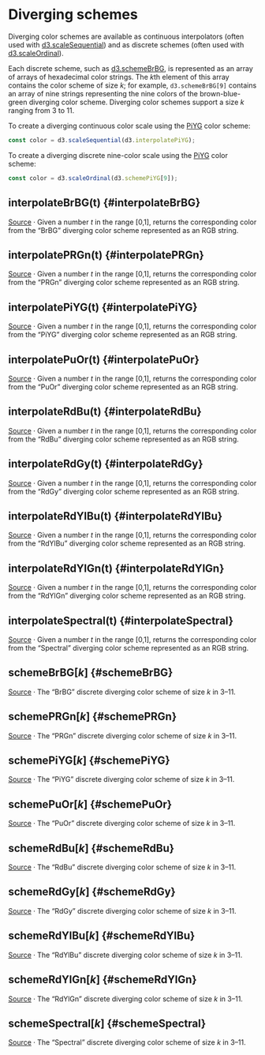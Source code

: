 <script setup>

import * as d3 from "d3";
import ColorRamp from "../../components/ColorRamp.vue";
import ColorSwatches from "../../components/ColorSwatches.vue";

</script>

# Diverging schemes

Diverging color schemes are available as continuous interpolators (often used with [d3.scaleSequential](../d3-scale/sequential.md)) and as discrete schemes (often used with [d3.scaleOrdinal](../d3-scale/ordinal.md)).

Each discrete scheme, such as [d3.schemeBrBG](#schemeBrBG), is represented as an array of arrays of hexadecimal color strings. The *k*th element of this array contains the color scheme of size *k*; for example, `d3.schemeBrBG[9]` contains an array of nine strings representing the nine colors of the brown-blue-green diverging color scheme. Diverging color schemes support a size *k* ranging from 3 to 11.

To create a diverging continuous color scale using the [PiYG](#interpolatePiYG) color scheme:

```js
const color = d3.scaleSequential(d3.interpolatePiYG);
```

To create a diverging discrete nine-color scale using the [PiYG](#schemePiYG) color scheme:

```js
const color = d3.scaleOrdinal(d3.schemePiYG[9]);
```

## interpolateBrBG(t) {#interpolateBrBG}

<ColorRamp :color="d3.interpolateBrBG" />

[Source](https://github.com/d3/d3-scale-chromatic/blob/main/src/diverging/BrBG.js) · Given a number *t* in the range [0,1], returns the corresponding color from the “BrBG” diverging color scheme represented as an RGB string.

## interpolatePRGn(t) {#interpolatePRGn}

<ColorRamp :color="d3.interpolatePRGn" />

[Source](https://github.com/d3/d3-scale-chromatic/blob/main/src/diverging/PRGn.js) · Given a number *t* in the range [0,1], returns the corresponding color from the “PRGn” diverging color scheme represented as an RGB string.

## interpolatePiYG(t) {#interpolatePiYG}

<ColorRamp :color="d3.interpolatePiYG" />

[Source](https://github.com/d3/d3-scale-chromatic/blob/main/src/diverging/PiYG.js) · Given a number *t* in the range [0,1], returns the corresponding color from the “PiYG” diverging color scheme represented as an RGB string.

## interpolatePuOr(t) {#interpolatePuOr}

<ColorRamp :color="d3.interpolatePuOr" />

[Source](https://github.com/d3/d3-scale-chromatic/blob/main/src/diverging/PuOr.js) · Given a number *t* in the range [0,1], returns the corresponding color from the “PuOr” diverging color scheme represented as an RGB string.

## interpolateRdBu(t) {#interpolateRdBu}

<ColorRamp :color="d3.interpolateRdBu" />

[Source](https://github.com/d3/d3-scale-chromatic/blob/main/src/diverging/RdBu.js) · Given a number *t* in the range [0,1], returns the corresponding color from the “RdBu” diverging color scheme represented as an RGB string.

## interpolateRdGy(t) {#interpolateRdGy}

<ColorRamp :color="d3.interpolateRdGy" />

[Source](https://github.com/d3/d3-scale-chromatic/blob/main/src/diverging/RdGy.js) · Given a number *t* in the range [0,1], returns the corresponding color from the “RdGy” diverging color scheme represented as an RGB string.

## interpolateRdYlBu(t) {#interpolateRdYlBu}

<ColorRamp :color="d3.interpolateRdYlBu" />

[Source](https://github.com/d3/d3-scale-chromatic/blob/main/src/diverging/RdYlBu.js) · Given a number *t* in the range [0,1], returns the corresponding color from the “RdYlBu” diverging color scheme represented as an RGB string.

## interpolateRdYlGn(t) {#interpolateRdYlGn}

<ColorRamp :color="d3.interpolateRdYlGn" />

[Source](https://github.com/d3/d3-scale-chromatic/blob/main/src/diverging/RdYlGn.js) · Given a number *t* in the range [0,1], returns the corresponding color from the “RdYlGn” diverging color scheme represented as an RGB string.

## interpolateSpectral(t) {#interpolateSpectral}

<ColorRamp :color="d3.interpolateSpectral" />

[Source](https://github.com/d3/d3-scale-chromatic/blob/main/src/diverging/Spectral.js) · Given a number *t* in the range [0,1], returns the corresponding color from the “Spectral” diverging color scheme represented as an RGB string.

## schemeBrBG[*k*] {#schemeBrBG}

<ColorSwatches :colors="d3.schemeBrBG[11]" />

[Source](https://github.com/d3/d3-scale-chromatic/blob/main/src/diverging/BrBG.js) · The “BrBG” discrete diverging color scheme of size *k* in 3–11.

## schemePRGn[*k*] {#schemePRGn}

<ColorSwatches :colors="d3.schemePRGn[11]" />

[Source](https://github.com/d3/d3-scale-chromatic/blob/main/src/diverging/PRGn.js) · The “PRGn” discrete diverging color scheme of size *k* in 3–11.

## schemePiYG[*k*] {#schemePiYG}

<ColorSwatches :colors="d3.schemePiYG[11]" />

[Source](https://github.com/d3/d3-scale-chromatic/blob/main/src/diverging/PiYG.js) · The “PiYG” discrete diverging color scheme of size *k* in 3–11.

## schemePuOr[*k*] {#schemePuOr}

<ColorSwatches :colors="d3.schemePuOr[11]" />

[Source](https://github.com/d3/d3-scale-chromatic/blob/main/src/diverging/PuOr.js) · The “PuOr” discrete diverging color scheme of size *k* in 3–11.

## schemeRdBu[*k*] {#schemeRdBu}

<ColorSwatches :colors="d3.schemeRdBu[11]" />

[Source](https://github.com/d3/d3-scale-chromatic/blob/main/src/diverging/RdBu.js) · The “RdBu” discrete diverging color scheme of size *k* in 3–11.

## schemeRdGy[*k*] {#schemeRdGy}

<ColorSwatches :colors="d3.schemeRdGy[11]" />

[Source](https://github.com/d3/d3-scale-chromatic/blob/main/src/diverging/RdGy.js) · The “RdGy” discrete diverging color scheme of size *k* in 3–11.

## schemeRdYlBu[*k*] {#schemeRdYlBu}

<ColorSwatches :colors="d3.schemeRdYlBu[11]" />

[Source](https://github.com/d3/d3-scale-chromatic/blob/main/src/diverging/RdYlBu.js) · The “RdYlBu” discrete diverging color scheme of size *k* in 3–11.

## schemeRdYlGn[*k*] {#schemeRdYlGn}

<ColorSwatches :colors="d3.schemeRdYlGn[11]" />

[Source](https://github.com/d3/d3-scale-chromatic/blob/main/src/diverging/RdYlGn.js) · The “RdYlGn” discrete diverging color scheme of size *k* in 3–11.

## schemeSpectral[*k*] {#schemeSpectral}

<ColorSwatches :colors="d3.schemeSpectral[11]" />

[Source](https://github.com/d3/d3-scale-chromatic/blob/main/src/diverging/Spectral.js) · The “Spectral” discrete diverging color scheme of size *k* in 3–11.
